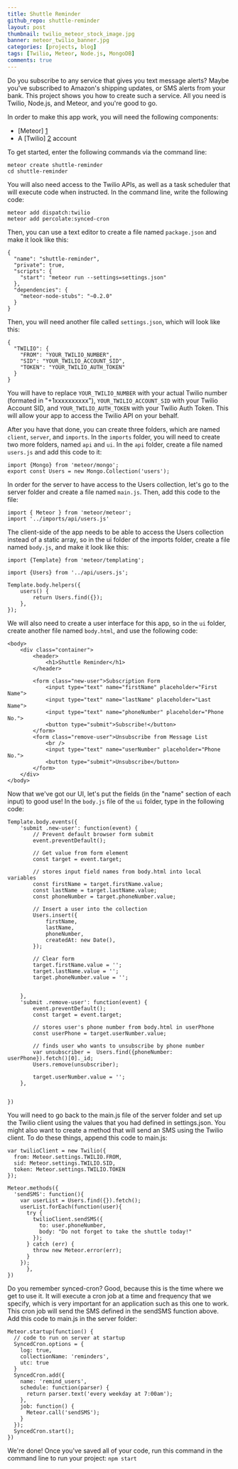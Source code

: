 ```yaml
---
title: Shuttle Reminder
github_repo: shuttle-reminder
layout: post
thumbnail: twilio_meteor_stock_image.jpg
banner: meteor_twilio_banner.jpg
categories: [projects, blog]
tags: [Twilio, Meteor, Node.js, MongoDB]
comments: true
---
```


Do you subscribe to any service that gives you text message alerts? Maybe you've subscribed to Amazon's shipping updates, or SMS alerts from your bank. This project shows you how to create such a service. All you need is Twilio, Node.js, and Meteor, and you're good to go.

In order to make this app work, you will need the following components:
* [Meteor] [1]
* A [Twilio] [2] account

To get started, enter the following commands via the command line:

~~~
meteor create shuttle-reminder
cd shuttle-reminder
~~~

You will also need access to the Twilio APIs, as well as a task scheduler that will execute code when instructed. In the command line, write the following code:

~~~
meteor add dispatch:twilio
meteor add percolate:synced-cron
~~~

Then, you can use a text editor to create a file named `package.json` and make it look like this:

~~~
{
  "name": "shuttle-reminder",
  "private": true,
  "scripts": {
    "start": "meteor run --settings=settings.json"
  },
  "dependencies": {
    "meteor-node-stubs": "~0.2.0"
  }
}
~~~

Then, you will need another file called `settings.json`, which will look like this:

~~~
{
  "TWILIO": {
    "FROM": "YOUR_TWILIO_NUMBER",
    "SID": "YOUR_TWILIO_ACCOUNT_SID",
    "TOKEN": "YOUR_TWILIO_AUTH_TOKEN"
  }
}
~~~

You will have to replace `YOUR_TWILIO_NUMBER` with your actual Twilio number (formated in "+1xxxxxxxxxx"), `YOUR_TWILIO_ACCOUNT_SID` with your Twilio Account SID, and `YOUR_TWILIO_AUTH_TOKEN` with your Twilio Auth Token. This will allow your app to access the Twilio API on your behalf.

After you have that done, you can create three folders, which are named `client`, `server`, and `imports`. In the `imports` folder, you will need to create two more folders, named `api` and `ui`. In the `api` folder, create a file named `users.js` and add this code to it:

~~~
import {Mongo} from 'meteor/mongo';
export const Users = new Mongo.Collection('users');
~~~

In order for the server to have access to the Users collection, let's go to the server folder and create a file named `main.js`. Then, add this code to the file:

~~~
import { Meteor } from 'meteor/meteor';
import '../imports/api/users.js'
~~~

The client-side of the app needs to be able to access the Users collection instead of a static array, so in the ui folder of the imports folder, create a file named `body.js`, and make it look like this:

~~~
import {Template} from 'meteor/templating';

import {Users} from '../api/users.js';

Template.body.helpers({
    users() {
        return Users.find({});
    },
});
~~~

We will also need to create a user interface for this app, so in the `ui` folder, create another file named `body.html`, and use the following code:

~~~
<body>
    <div class="container">
        <header>
            <h1>Shuttle Reminder</h1>
        </header>

        <form class="new-user">Subscription Form
            <input type="text" name="firstName" placeholder="First Name">
            <input type="text" name="lastName" placeholder="Last Name">
            <input type="text" name="phoneNumber" placeholder="Phone No.">
            <button type="submit">Subscribe!</button>
        </form>
        <form class="remove-user">Unsubscribe from Message List
            <br />
            <input type="text" name="userNumber" placeholder="Phone No.">
            <button type="submit">Unsubscribe</button>
        </form>
    </div>
</body>
~~~

Now that we've got our UI, let's put the fields (in the "name" section of each input) to good use! In the `body.js` file of the `ui` folder, type in the following code:

~~~
Template.body.events({
    'submit .new-user': function(event) {
        // Prevent default browser form submit
        event.preventDefault();

        // Get value from form element
        const target = event.target;
        
        // stores input field names from body.html into local variables
        const firstName = target.firstName.value;
        const lastName = target.lastName.value;
        const phoneNumber = target.phoneNumber.value;

        // Insert a user into the collection
        Users.insert({
            firstName,
            lastName,
            phoneNumber,
            createdAt: new Date(),
        });

        // Clear form
        target.firstName.value = '';
        target.lastName.value = '';
        target.phoneNumber.value = '';

        
    },
    'submit .remove-user': function(event) {
        event.preventDefault();
        const target = event.target;
        
        // stores user's phone number from body.html in userPhone
        const userPhone = target.userNumber.value;

        // finds user who wants to unsubscribe by phone number
        var unsubscriber =  Users.find({phoneNumber: userPhone}).fetch()[0]._id;
        Users.remove(unsubscriber);
  
        target.userNumber.value = '';
    },

    
})
~~~

You will need to go back to the main.js file of the server folder and set up the Twilio client using the values that you had defined in settings.json. You might also want to create a method that will send an SMS using the Twilio client. To do these things, append this code to main.js:

~~~
var twilioClient = new Twilio({
  from: Meteor.settings.TWILIO.FROM,
  sid: Meteor.settings.TWILIO.SID,
  token: Meteor.settings.TWILIO.TOKEN
});

Meteor.methods({
  'sendSMS': function(){
    var userList = Users.find({}).fetch();
    userList.forEach(function(user){
      try {
        twilioClient.sendSMS({
          to: user.phoneNumber,
          body: "Do not forget to take the shuttle today!"
        });
      } catch (err) {
        throw new Meteor.error(err);      
      }
    });
      },
})
~~~

Do you remember synced-cron? Good, because this is the time where we get to use it. It will execute a cron job at a time and frequency that we specify, which is very important for an application such as this one to work. This cron job will send the SMS defined in the sendSMS function above. Add this code to main.js in the server folder:

~~~
Meteor.startup(function() {
  // code to run on server at startup
  SyncedCron.options = {
    log: true,
    collectionName: 'reminders',
    utc: true
  }
  SyncedCron.add({
    name: 'remind_users',
    schedule: function(parser) {
      return parser.text('every weekday at 7:00am');
    },
    job: function() {
      Meteor.call('sendSMS');
    }
  });
  SyncedCron.start();
})
~~~

We're done! Once you've saved all of your code, run this command in the command line to run your project:
`npm start`

[1]: https://www.meteor.com/install "Install Meteor"
[2]: https://www.twilio.com/ "Twilio"